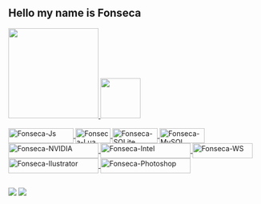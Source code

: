 ## Hello my name is Fonseca

 <div>
   <a href="https://github.com/FonsecaBF">
   <img height="180em" src="https://github-readme-stats.vercel.app/api?username=FonsecaBF&show_icons=true&theme=gruvbox&include_all_commits=true&count_private=true"/>
   <img height="80em" src="https://github-readme-stats.vercel.app/api/top-langs/?username=FonsecaBF&layout=compact&langs_count=7&theme=gruvbox"/>
</div>
<div style="display: inline_block"><br>
   <img align="center" alt="Fonseca-Js" height="30" width="130" src="https://img.shields.io/badge/JavaScript-323330?style=for-badge&logo=javascript&logoColor=F7DF1E">
   <img align="center" alt="Fonseca-Lua" height="30" width="70" src="https://img.shields.io/badge/Lua-2C2D72?style=for-badge&logo=lua&logoColor=white">
   <img align="center" alt="Fonseca-SQLite" height="30" width="90" src="https://img.shields.io/badge/SQLite-07405E?style=for-badge&logo=sqlite&logoColor=white">
   <img align="center" alt="Fonseca-MySQL" height="30" width="90" src="https://img.shields.io/badge/MySQL-00000F?style=for-the-badge&logo=mysql&logoColor=white">
   <img align="center" alt="Fonseca-NVIDIA" height="30" width="180" src="https://img.shields.io/badge/NVIDIA-GTX1650-76B900?style=for-badge&logo=nvidia&logoColor=white">
   <img align="center" alt="Fonseca-Intel" height="30" width="180" src="https://img.shields.io/badge/Intel-Xeon_X3450-0071C5?style=for-badge&logo=intel&logoColor=white">
   <img align="center" alt="Fonseca-WS" height="30" width="120" src="https://img.shields.io/badge/Windows-0078D6?style=for-badge&logo=windows&logoColor=white">
   <img align="center" alt="Fonseca-Ilustrator" height="30" width="180" src="https://aleen42.github.io/badges/src/after_effects.svg">
   <img align="center" alt="Fonseca-Photoshop" height="30" width="180" src="https://aleen42.github.io/badges/src/photoshop.svg">
</div>

##

<div>
   <a href="https://www.youtube.com/channel/UC38zmYWv9GcF5rRqc9Ht4AQ/featured" target="_blank"><img src="https://img.shields.io/badge/YouTube-FF0000?style=for-badge&logo=youtube&logoColor=white" target="_blank"></a>
  <a href="https://discord.gg/durBU7px48" target="_blank"><img src="https://img.shields.io/badge/Discord-7289DA?style=for-badge&logo=discord&logoColor=white" target="_blank"></a> 
</div>
